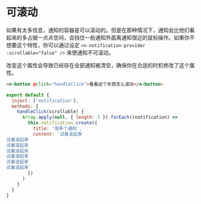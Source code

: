 # 可滚动

如果有太多信息，通知的容器是可以滚动的。但是在那种情况下，通知会比他们看起来的多占据一点点空间，会挡住一些通知外面离通知很近的鼠标操作。如果你不想要这个特性，你可以通过设定 `<n-notification-provider :scrollable="false" />` 来使通知不可滚动。

改变这个属性会导致已经存在全部通知被清空，确保你在合适的时机修改了这个属性。

```html
<n-button @click="handleClick">看看这个东西怎么滚动</n-button>
```

```js
export default {
  inject: ['notification'],
  methods: {
    handleClick(scrollable) {
      Array.apply(null, { length: 5 }).forEach((notification) =>
        this.notification.create({
          title: '很多个通知',
          content: `试着滚起来
试着滚起来
试着滚起来
试着滚起来
试着滚起来
试着滚起来
试着滚起来`
        })
      )
    }
  }
}
```
